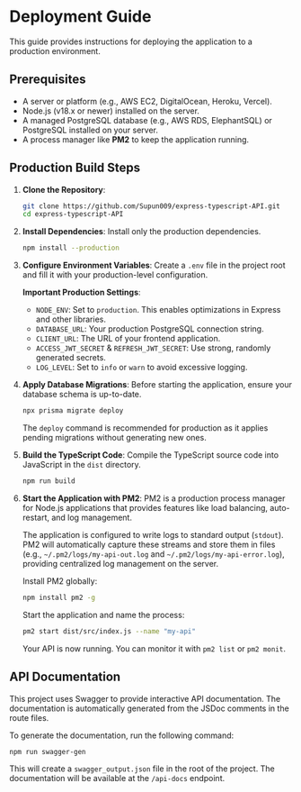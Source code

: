 # Deployment Guide

This guide provides instructions for deploying the application to a production environment.

## Prerequisites

- A server or platform (e.g., AWS EC2, DigitalOcean, Heroku, Vercel).
- Node.js (v18.x or newer) installed on the server.
- A managed PostgreSQL database (e.g., AWS RDS, ElephantSQL) or PostgreSQL installed on your server.
- A process manager like **PM2** to keep the application running.

## Production Build Steps

1.  **Clone the Repository**:

    ```bash
    git clone https://github.com/Supun009/express-typescript-API.git
    cd express-typescript-API
    ```

2.  **Install Dependencies**:
    Install only the production dependencies.

    ```bash
    npm install --production
    ```

3.  **Configure Environment Variables**:
    Create a `.env` file in the project root and fill it with your production-level configuration.

    **Important Production Settings**:
    - `NODE_ENV`: Set to `production`. This enables optimizations in Express and other libraries.
    - `DATABASE_URL`: Your production PostgreSQL connection string.
    - `CLIENT_URL`: The URL of your frontend application.
    - `ACCESS_JWT_SECRET` & `REFRESH_JWT_SECRET`: Use strong, randomly generated secrets.
    - `LOG_LEVEL`: Set to `info` or `warn` to avoid excessive logging.

4.  **Apply Database Migrations**:
    Before starting the application, ensure your database schema is up-to-date.

    ```bash
    npx prisma migrate deploy
    ```

    The `deploy` command is recommended for production as it applies pending migrations without generating new ones.

5.  **Build the TypeScript Code**:
    Compile the TypeScript source code into JavaScript in the `dist` directory.

    ```bash
    npm run build
    ```

6.  **Start the Application with PM2**:
    PM2 is a production process manager for Node.js applications that provides features like load balancing, auto-restart, and log management.

    The application is configured to write logs to standard output (`stdout`). PM2 will automatically capture these streams and store them in files (e.g., `~/.pm2/logs/my-api-out.log` and `~/.pm2/logs/my-api-error.log`), providing centralized log management on the server.

    Install PM2 globally:

    ```bash
    npm install pm2 -g
    ```

    Start the application and name the process:

    ```bash
    pm2 start dist/src/index.js --name "my-api"
    ```

    Your API is now running. You can monitor it with `pm2 list` or `pm2 monit`.

## API Documentation

This project uses Swagger to provide interactive API documentation. The documentation is automatically generated from the JSDoc comments in the route files.

To generate the documentation, run the following command:

```bash
npm run swagger-gen
```

This will create a `swagger_output.json` file in the root of the project. The documentation will be available at the `/api-docs` endpoint.
